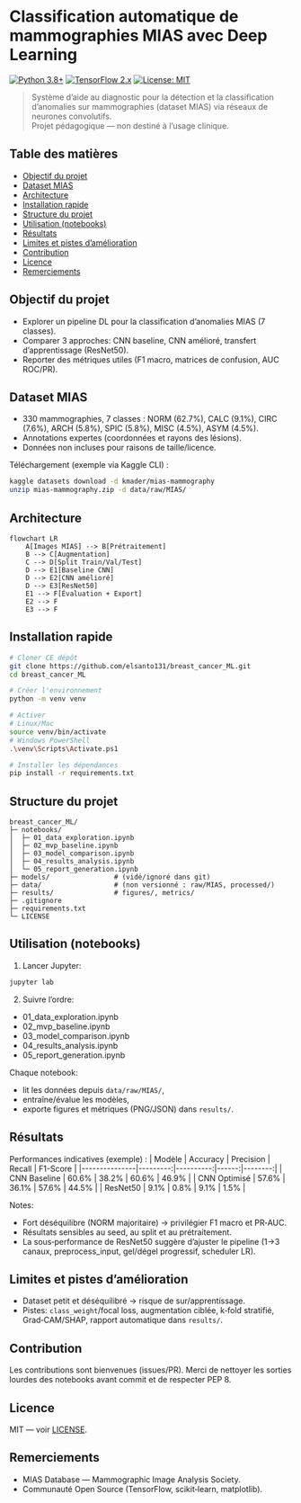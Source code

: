 # Classification automatique de mammographies MIAS avec Deep Learning

[![Python 3.8+](https://img.shields.io/badge/python-3.8+-blue.svg)](https://www.python.org/downloads/)
[![TensorFlow 2.x](https://img.shields.io/badge/TensorFlow-2.x-orange.svg)](https://tensorflow.org/)
[![License: MIT](https://img.shields.io/badge/License-MIT-yellow.svg)](LICENSE)

> Système d’aide au diagnostic pour la détection et la classification d’anomalies sur mammographies (dataset MIAS) via réseaux de neurones convolutifs.  
> Projet pédagogique — non destiné à l’usage clinique.

## Table des matières
- [Objectif du projet](#objectif-du-projet)
- [Dataset MIAS](#dataset-mias)
- [Architecture](#architecture)
- [Installation rapide](#installation-rapide)
- [Structure du projet](#structure-du-projet)
- [Utilisation (notebooks)](#utilisation-notebooks)
- [Résultats](#résultats)
- [Limites et pistes d’amélioration](#limites-et-pistes-damélioration)
- [Contribution](#contribution)
- [Licence](#licence)
- [Remerciements](#remerciements)

## Objectif du projet
- Explorer un pipeline DL pour la classification d’anomalies MIAS (7 classes).
- Comparer 3 approches: CNN baseline, CNN amélioré, transfert d’apprentissage (ResNet50).
- Reporter des métriques utiles (F1 macro, matrices de confusion, AUC ROC/PR).

## Dataset MIAS
- 330 mammographies, 7 classes : NORM (62.7%), CALC (9.1%), CIRC (7.6%), ARCH (5.8%), SPIC (5.8%), MISC (4.5%), ASYM (4.5%).
- Annotations expertes (coordonnées et rayons des lésions).
- Données non incluses pour raisons de taille/licence.

Téléchargement (exemple via Kaggle CLI) :
```bash
kaggle datasets download -d kmader/mias-mammography
unzip mias-mammography.zip -d data/raw/MIAS/
```

## Architecture
```mermaid
flowchart LR
    A[Images MIAS] --> B[Prétraitement]
    B --> C[Augmentation]
    C --> D[Split Train/Val/Test]
    D --> E1[Baseline CNN]
    D --> E2[CNN amélioré]
    D --> E3[ResNet50]
    E1 --> F[Évaluation + Export]
    E2 --> F
    E3 --> F
```

## Installation rapide
```bash
# Cloner CE dépôt
git clone https://github.com/elsanto131/breast_cancer_ML.git
cd breast_cancer_ML

# Créer l'environnement
python -m venv venv

# Activer
# Linux/Mac
source venv/bin/activate
# Windows PowerShell
.\venv\Scripts\Activate.ps1

# Installer les dépendances
pip install -r requirements.txt
```

## Structure du projet
```
breast_cancer_ML/
├─ notebooks/
│  ├─ 01_data_exploration.ipynb
│  ├─ 02_mvp_baseline.ipynb
│  ├─ 03_model_comparison.ipynb
│  ├─ 04_results_analysis.ipynb
│  └─ 05_report_generation.ipynb
├─ models/                # (vidé/ignoré dans git)
├─ data/                  # (non versionné : raw/MIAS, processed/)
├─ results/               # figures/, metrics/
├─ .gitignore
├─ requirements.txt
└─ LICENSE
```

## Utilisation (notebooks)
1) Lancer Jupyter:
```bash
jupyter lab
```

2) Suivre l’ordre:
- 01_data_exploration.ipynb
- 02_mvp_baseline.ipynb
- 03_model_comparison.ipynb
- 04_results_analysis.ipynb
- 05_report_generation.ipynb

Chaque notebook:
- lit les données depuis `data/raw/MIAS/`,
- entraîne/évalue les modèles,
- exporte figures et métriques (PNG/JSON) dans `results/`.

## Résultats
Performances indicatives (exemple) :
| Modèle        | Accuracy | Precision | Recall | F1-Score |
|---------------|---------:|----------:|------:|--------:|
| CNN Baseline  | 60.6%    | 38.2%     | 60.6% | 46.9%   |
| CNN Optimisé  | 57.6%    | 36.1%     | 57.6% | 44.5%   |
| ResNet50      | 9.1%     | 0.8%      | 9.1%  | 1.5%    |

Notes:
- Fort déséquilibre (NORM majoritaire) → privilégier F1 macro et PR‑AUC.
- Résultats sensibles au seed, au split et au prétraitement.
- La sous‑performance de ResNet50 suggère d’ajuster le pipeline (1→3 canaux, preprocess_input, gel/dégel progressif, scheduler LR).

## Limites et pistes d’amélioration
- Dataset petit et déséquilibré → risque de sur/apprentissage.
- Pistes: `class_weight`/focal loss, augmentation ciblée, k‑fold stratifié, Grad‑CAM/SHAP, rapport automatique dans `results/`.

## Contribution
Les contributions sont bienvenues (issues/PR). Merci de nettoyer les sorties lourdes des notebooks avant commit et de respecter PEP 8.

## Licence
MIT — voir [LICENSE](LICENSE).

## Remerciements
- MIAS Database — Mammographic Image Analysis Society.
- Communauté Open Source (TensorFlow, scikit‑learn, matplotlib).
